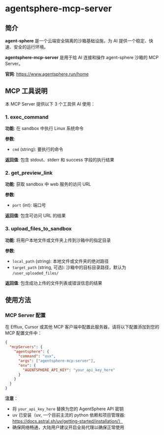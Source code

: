 # agentsphere-mcp-server

## 简介

**agent-sphere** 是一个云端安全隔离的沙箱基础设施，为 AI 提供一个稳定、快速、安全的运行环境。

**agentsphere-mcp-server** 是用于给 AI 连接和操作 agent-sphere 沙箱的 MCP Server。

**官网**: https://www.agentsphere.run/home



## MCP 工具说明

本 MCP Server 提供以下 3 个工具供 AI 使用：

### 1. exec_command
**功能**: 在 sandbox 中执行 Linux 系统命令

**参数**:
- `cmd` (string): 要执行的命令

**返回值**: 包含 stdout、stderr 和 success 字段的执行结果


### 2. get_preview_link
**功能**: 获取 sandbox 中 web 服务的访问 URL

**参数**:
- `port` (int): 端口号

**返回值**: 包含可访问 URL 的结果


### 3. upload_files_to_sandbox
**功能**: 将用户本地文件或文件夹上传到沙箱中的指定目录

**参数**:
- `local_path` (string): 本地文件或文件夹的绝对路径
- `target_path` (string, 可选): 沙箱中的目标目录路径，默认为 `/user_uploaded_files/`

**返回值**: 包含成功上传的文件列表或错误信息的结果


## 使用方法

### MCP Server 配置

在 Efflux, Cursor 或其他 MCP 客户端中配置此服务器，请将以下配置添加到您的 MCP 配置文件中：

```json
{
  "mcpServers": {
    "agentsphere": {
      "command": "uvx",
      "args": ["agentsphere-mcp-server"],
      "env": {
        "AGENTSPHERE_API_KEY": "your_api_key_here"
      }
    }
  }
}
```

**注意**：
- 将 `your_api_key_here` 替换为您的 AgentSphere API 密钥
- uv 已安装（uv, 一个目前主流的 python 依赖和项目管理器: https://docs.astral.sh/uv/getting-started/installation/）
- 确保网络畅通，大陆用户建议开启全局代理以确保正常使用


